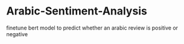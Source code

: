 # Arabic-Sentiment-Analysis
finetune bert model to predict whether an arabic review is positive or negative
